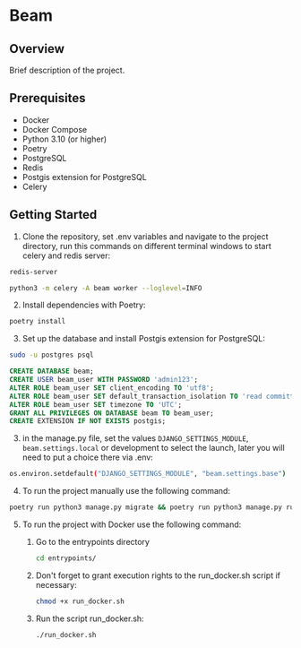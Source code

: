 
# Beam

## Overview
Brief description of the project.

## Prerequisites
- Docker
- Docker Compose
- Python 3.10 (or higher)
- Poetry
- PostgreSQL
- Redis
- Postgis extension for PostgreSQL
- Celery

## Getting Started
1. Clone the repository, set .env variables and navigate to the project directory, run this commands on different terminal windows to start celery and redis server:

```bash
redis-server
```

```bash
python3 -m celery -A beam worker --loglevel=INFO
```

2. Install dependencies with Poetry:
```bash
poetry install
```

3. Set up the database and install Postgis extension for PostgreSQL:
```bash
sudo -u postgres psql
```

```sql
CREATE DATABASE beam;
CREATE USER beam_user WITH PASSWORD 'admin123';
ALTER ROLE beam_user SET client_encoding TO 'utf8';
ALTER ROLE beam_user SET default_transaction_isolation TO 'read committed';
ALTER ROLE beam_user SET timezone TO 'UTC';
GRANT ALL PRIVILEGES ON DATABASE beam TO beam_user; 
CREATE EXTENSION IF NOT EXISTS postgis;
```

3. in the manage.py file, set the values ``​​DJANGO_SETTINGS_MODULE``, ``beam.settings.local`` or development to select the launch, later you will need to put a choice there via .env:
```bash
os.environ.setdefault("DJANGO_SETTINGS_MODULE", "beam.settings.base")
```

4. To run the project manually use the following command:
```bash
poetry run python3 manage.py migrate && poetry run python3 manage.py runserver
```

5. To run the project with Docker use the following command:

    1. Go to the entrypoints directory
        ```bash
        cd entrypoints/
        ```
    2. Don't forget to grant execution rights to the run_docker.sh script if necessary:
        ```bash
        chmod +x run_docker.sh
        ```
    3. Run the script run_docker.sh:
        ```bash
        ./run_docker.sh
        ```